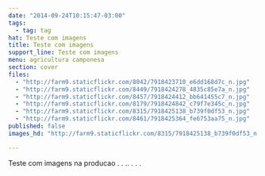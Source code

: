 ```yaml
---
date: "2014-09-24T10:15:47-03:00"
tags:
  - tag: tag
hat: Teste com imagens
title: Teste com imagens
support_line: Teste com imagens
menu: agricultura camponesa
section: cover
files:
  - "http://farm9.staticflickr.com/8042/7918423710_e6dd168d7c_n.jpg"
  - "http://farm9.staticflickr.com/8449/7918424278_4835c85e7a_n.jpg"
  - "http://farm9.staticflickr.com/8457/7918424412_bb641455c7_n.jpg"
  - "http://farm9.staticflickr.com/8179/7918424842_c79f7e345c_n.jpg"
  - "http://farm9.staticflickr.com/8315/7918425138_b739f0df53_n.jpg"
  - "http://farm9.staticflickr.com/8461/7918425364_fe6753aa75_n.jpg"
published: false
images_hd: "http://farm9.staticflickr.com/8315/7918425138_b739f0df53_n.jpg"

---
```

<p>Teste com imagens na producao . . .. . . .</p>
